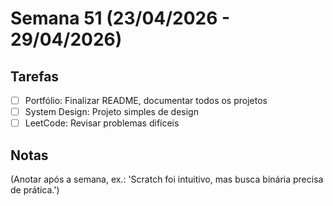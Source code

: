 # Semana 51 (23/04/2026 - 29/04/2026)

## Tarefas
- [ ] Portfólio: Finalizar README, documentar todos os projetos
- [ ] System Design: Projeto simples de design
- [ ] LeetCode: Revisar problemas difíceis

## Notas
(Anotar após a semana, ex.: 'Scratch foi intuitivo, mas busca binária precisa de prática.')